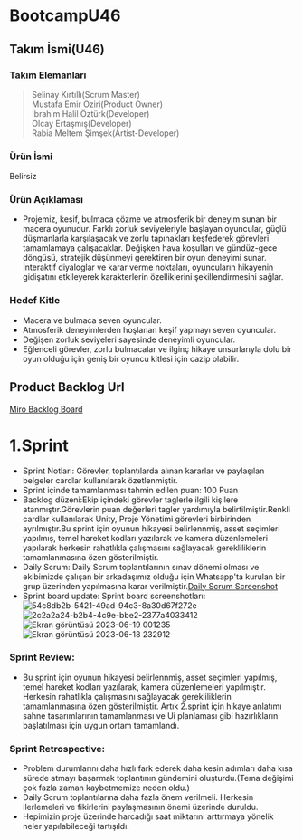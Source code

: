 # BootcampU46

## Takım İsmi(U46)

### Takım Elemanları
>Selinay Kırtıllı(Scrum Master) <br/>
>Mustafa Emir Öziri(Product Owner)<br/>
>İbrahim Halil Öztürk(Developer)<br/>
>Olcay Ertaşmış(Developer)<br/>
>Rabia Meltem Şimşek(Artist-Developer)<br/>
### Ürün İsmi
Belirsiz

### Ürün Açıklaması
* Projemiz,  keşif, bulmaca çözme ve atmosferik bir deneyim sunan bir macera oyunudur. Farklı zorluk seviyeleriyle başlayan oyuncular, güçlü düşmanlarla karşılaşacak ve zorlu tapınakları keşfederek görevleri tamamlamaya çalışacaklar. Değişken hava koşulları ve gündüz-gece döngüsü, stratejik düşünmeyi gerektiren bir oyun deneyimi sunar. İnteraktif diyaloglar ve karar verme noktaları, oyuncuların hikayenin gidişatını etkileyerek karakterlerin özelliklerini şekillendirmesini sağlar.<br/>
### Hedef Kitle
* Macera ve bulmaca seven oyuncular.<br/>
* Atmosferik deneyimlerden hoşlanan keşif yapmayı seven oyuncular.<br/>
* Değişen zorluk seviyeleri sayesinde deneyimli oyuncular.<br/>
* Eğlenceli görevler, zorlu bulmacalar ve ilginç hikaye unsurlarıyla dolu bir oyun olduğu için geniş bir oyuncu kitlesi için cazip olabilir.<br/>
## Product Backlog Url
[Miro Backlog Board](https://miro.com/app/board/uXjVM-1lLPQ=/)
# 1.Sprint
* Sprint Notları: Görevler, toplantılarda alınan kararlar ve paylaşılan belgeler cardlar kullanılarak özetlenmiştir. 
* Sprint içinde tamamlanması tahmin edilen puan: 100 Puan
* Backlog düzeni:Ekip içindeki görevler taglerle ilgili kişilere atanmıştır.Görevlerin puan değerleri tagler yardımıyla belirtilmiştir.Renkli cardlar kullanılarak Unity, Proje Yönetimi görevleri birbirinden ayrılmıştır.Bu sprint için oyunun hikayesi belirlennmiş, asset seçimleri yapılmış, temel hareket kodları yazılarak ve kamera düzenlemeleri yapılarak herkesin rahatlıkla çalışmasını sağlayacak gerekliliklerin tamamlanmasına özen gösterilmiştir.
* Daily Scrum: Daily Scrum toplantılarının sınav dönemi olması ve ekibimizde çalışan bir arkadaşımız olduğu için Whatsapp'ta kurulan bir grup üzerinden yapılmasına karar verilmiştir.[Daily Scrum Screenshot](https://decisive-alloy-f01.notion.site/Bootcamp-1f9db0cc2931433ba877b9ef0aa736cb?pvs=4)
* Sprint board update: Sprint board screenshotları:
 ![54c8db2b-5421-49ad-94c3-8a30d67f272e](https://github.com/olcayertasmis/BootcampU46/assets/120524245/afee9eb7-3b07-48f2-8f21-c48c4b785e89)
![2c2a2a24-b2b4-4c9e-bbe2-2377a4033412](https://github.com/olcayertasmis/BootcampU46/assets/120524245/0c03a702-d985-49cc-9468-c3fc0d05978f)
![Ekran görüntüsü 2023-06-19 001235](https://github.com/olcayertasmis/BootcampU46/assets/120524245/d0ab761c-c619-40b7-9e44-e471a91d0119)
![Ekran görüntüsü 2023-06-18 232912](https://github.com/olcayertasmis/BootcampU46/assets/120524245/fadc89e8-63ee-44ec-9487-d7941f504978)

 ### Sprint Review:
* Bu sprint için oyunun hikayesi belirlennmiş, asset seçimleri yapılmış, temel hareket kodları yazılarak, kamera düzenlemeleri yapılmıştır. Herkesin rahatlıkla çalışmasını sağlayacak gerekliliklerin tamamlanmasına özen gösterilmiştir. Artık 2.sprint için hikaye anlatımı sahne tasarımlarının tamamlanması ve Ui planlaması gibi hazırlıkların başlatılması için uygun ortam tamamlandı.
 ### Sprint Retrospective:
* Problem durumlarını daha hızlı fark ederek daha kesin adımları daha kısa sürede atmayı başarmak toplantının gündemini oluşturdu.(Tema değişimi çok fazla zaman kaybetmemize neden oldu.)
* Daily Scrum toplantılarına daha fazla önem verilmeli. Herkesin ilerlemeleri ve fikirlerini paylaşmasının önemi üzerinde duruldu.
* Hepimizin proje üzerinde harcadığı saat miktarını arttırmaya yönelik neler yapılabileceği tartışıldı. 
